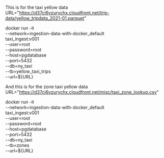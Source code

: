 This is for the taxi yellow data
URL="https://d37ci6vzurychx.cloudfront.net/trip-data/yellow_tripdata_2021-01.parquet"

docker run -it \
  --network=ingestion-data-with-docker_default \
  taxi_ingest:v001 \
    --user=root \
    --password=root \
    --host=pgdatabase \
    --port=5432 \
    --db=ny_taxi \
    --tb=yellow_taxi_trips \
    --url=${URL}

And this is for the zone taxi yellow data    
URL="https://d37ci6vzurychx.cloudfront.net/misc/taxi_zone_lookup.csv"

docker run -it \
  --network=ingestion-data-with-docker_default  \
  taxi_ingest:v001 \
    --user=root \
    --password=root \
    --host=pgdatabase \
    --port=5432 \
    --db=ny_taxi \
    --tb=zones \
    --url=${URL}